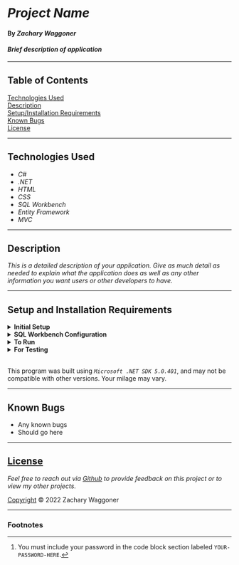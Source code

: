 # _Project Name_

#### By _Zachary Waggoner_

#### _Brief description of application_

---
## Table of Contents
[Technologies Used](#technologies-used)  
[Description](#description)  
[Setup/Installation Requirements](#setup-and-installation-requirements)  
[Known Bugs](#known-bugs)  
[License](#License)

---
## Technologies Used

* _C#_
* _.NET_
* _HTML_
* _CSS_
* _SQL Workbench_
* _Entity Framework_
* _MVC_

---
## Description

_This is a detailed description of your application. Give as much detail as needed to explain what the application does as well as any other information you want users or other developers to have._

---
## Setup and Installation Requirements

<details>
<summary><strong>Initial Setup</strong></summary>  

1. Copy the git repository url: https://github.com/CyndaZ42/ProjectName  
2. Open a shell program and navigate to your desktop.
3. Clone the repository for this project using the `git clone` command and including the copied URL.
4. While still in the shell program, navigate to the root directory of the newly created file named `ProjectName.Solution`.
5. From the root directory, navigate to the `ProjectName` directory.
6. Move onto SQL Workbench instructions below to re-create database necessary to run this project.
</details>

<details>
<summary><strong>SQL Workbench Configuration</strong></summary>

1. Create an <font color="green">`appsettings.json`</font> file in the `ProjectName` directory of the project  
   <pre>ProjectName.Solution
   └── ProjectName
    └── <strong><font color="yellow">appsetting.json</font></strong></pre>
2. Insert the following code [^1]  
    ```json
    {
      "ConnectionStrings": {
        "DefaultConnection": "Server=localhost;Port=3306;database=project_name;uid=root;pwd=[YOUR-PASSWORD-HERE];"
      }
    }
    ```

3. Once <font color="green">`appsettings.json`</font> file has been created, navigate back to SQL Workbench.
</details>

<details>
<summary><strong>To Run</strong></summary>

1. Navigate to:  
   <pre>ProjectName.Solution
   └── <strong><font color="yellow">ProjectName</font></strong></pre>

2. Run `$ dotnet restore` in the console.  
3. Run `$ dotnet database update` in the console.  
4. Run `$ dotnet run` in the console
</details>

<details>
<summary><strong>For Testing</strong></summary>

1. Navigate to  
    <pre>ProjectName.Solution
    ├── ProjectName
    └── <strong><font color="yellow">ProjectName.Tests</font></strong></pre>

2. Run `$ dotnet test` in the console
</details><br>

This program was built using *`Microsoft .NET SDK 5.0.401`*, and may not be compatible with other versions. Your milage may vary.

---
## Known Bugs

* Any known bugs
* Should go here

---
## [License](/LICENSE)

_Feel free to reach out via [Github](https://github.com/CyndaZ42) to provide feedback on this project or to view my other projects._

[Copyright](/LICENSE) © 2022 Zachary Waggoner

---
### Footnotes

[^1]: You must include your password in the code block section labeled `YOUR-PASSWORD-HERE`.

